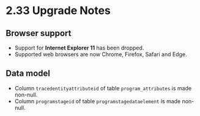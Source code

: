 # 2.33 Upgrade Notes

## Browser support

- Support for **Internet Explorer 11** has been dropped.
- Supported web browsers are now Chrome, Firefox, Safari and Edge.

## Data model

- Column `tracedentityattributeid` of table `program_attributes` is made non-null.
- Column `programstageid` of table `programstagedataelement` is made non-null.
